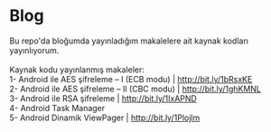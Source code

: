 Blog
====

Bu repo'da bloğumda yayınladığım makalelere ait kaynak kodları yayınlıyorum.<br />
<br />
Kaynak kodu yayınlanmış makaleler:<br />
1- Android ile AES şifreleme – I (ECB modu) | http://bit.ly/1bRsxKE<br />
2- Android ile AES şifreleme – II (CBC modu) | http://bit.ly/1ghKMNL<br />
3- Android ile RSA şifreleme | http://bit.ly/1IxAPND<br />
4- Android Task Manager<br />
5- Android Dinamik ViewPager | http://bit.ly/1Plojlm<br />
